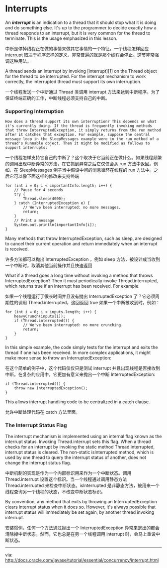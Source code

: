 Interrupts
============================================================



An ___interrupt___ is an indication to a thread that it should stop what it is doing and do something else. It's up to the programmer to decide exactly how a thread responds to an interrupt, but it is very common for the thread to terminate. This is the usage emphasized in this lesson.

中断是停掉线程正在做的事情来做其它事情的一个特征。一个线程怎样回应 interrupt 取决于程序怎样的定义，非常普遍的就是那个线程会停止。这节非常强调这种用法。

A thread sends an interrupt by invoking [interrupt][1] on the Thread object for the thread to be interrupted. For the interrupt mechanism to work correctly, the interrupted thread must support its own interruption.

一个线程发送一个中断通过 Thread 类调用 interrupt 方法来达到中断程序。为了保证终端正确的工作，中断线程必须支持自己的中断。

### Supporting Interruption
```
How does a thread support its own interruption? This depends on what it's currently doing. If the thread is frequently invoking methods that throw InterruptedException, it simply returns from the run method after it catches that exception. For example, suppose the central message loop in the SleepMessages example were in the run method of a thread's Runnable object. Then it might be modified as follows to support interrupts:
```
一个线程怎样支持它自己的中断了？这个取决于它当前正在做什么。如果线程频繁的调用出现中断异常的方法，在它抓到异常之后它仅仅会从 run 方法中返回。例如，在 SleepMessages 例子当中假设中间的消息循环在线程的 run 方法中。之后它可以像下面这样的修改来支持终端

```
for (int i = 0; i < importantInfo.length; i++) {
    // Pause for 4 seconds
    try {
        Thread.sleep(4000);
    } catch (InterruptedException e) {
        // We've been interrupted: no more messages.
        return;
    }
    // Print a message
    System.out.println(importantInfo[i]);
}
```

Many methods that throw InterruptedException, such as sleep, are designed to cancel their current operation and return immediately when an interrupt is received.

许多方法都可以抛出 InterruptedException ，例如 sleep 方法，被设计成当收到一个中断时，取消其他当前操作并且快速返回

What if a thread goes a long time without invoking a method that throws InterruptedException? Then it must periodically invoke Thread.interrupted, which returns true if an interrupt has been received. For example:

如果一个线程运行了很长时间并且没有抛出 InterruptedException 了？它必须周期性的调用 Thread.interrupted，这回返回 true 如果一个中断被收到时。例如：

```
for (int i = 0; i < inputs.length; i++) {
    heavyCrunch(inputs[i]);
    if (Thread.interrupted()) {
        // We've been interrupted: no more crunching.
        return;
    }
}
```

In this simple example, the code simply tests for the interrupt and exits the thread if one has been received. In more complex applications, it might make more sense to throw an InterruptedException:

在这个简单的例子中，这个代码仅仅只是测试 interrupt 并且出现线程是否接收到中断。在复杂的应用中，它更加有意义来抛出一个中断 InterruptedException:

```
if (Thread.interrupted()) {
    throw new InterruptedException();
}
```

This allows interrupt handling code to be centralized in a catch clause.

允许中断处理代码在 catch 方法里面。

### The Interrupt Status Flag


The interrupt mechanism is implemented using an internal flag known as the interrupt status. Invoking Thread.interrupt sets this flag. When a thread checks for an interrupt by invoking the static method Thread.interrupted, interrupt status is cleared. The non-static isInterrupted method, which is used by one thread to query the interrupt status of another, does not change the interrupt status flag.

中断机制的实现是作为一个内部标识用来作为一个中断状态。调用 Thread.interrupt 设置这个标识。当一个线程通过调用静态方法 Thread.interrupted 来检查中断状态。isInterrupted 是非静态方法，被用来一个线程查询另一个线程的状态，不改变中断状态标识。

By convention, any method that exits by throwing an InterruptedException clears interrupt status when it does so. However, it's always possible that interrupt status will immediately be set again, by another thread invoking interrupt.

安装惯例，任何一个方法通过抛出一个 InterruptedException 异常来退出的都会清除掉中断状态。然而，它也总是在另一个线程调用 interrupt 时，会马上重设中断状态。

--------------------------------------------------------------------------------

via: http://docs.oracle.com/javase/tutorial/essential/concurrency/interrupt.html

[a]:
[1]:https://docs.oracle.com/javase/8/docs/api/java/lang/Thread.html#interrupt--
